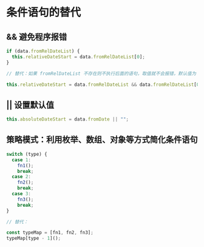 # 条件语句的替代

## && 避免程序报错

```js
if (data.fromRelDateList) {
  this.relativeDateStart = data.fromRelDateList[0];
}

// 替代：如果 fromRelDateList 不存在则不执行后面的语句，取值就不会报错，默认值为 undefined

this.relativeDateStart = data.fromRelDateList && data.fromRelDateList[0];
```

## || 设置默认值

```js
this.absoluteDateStart = data.fromDate || "";
```

## 策略模式：利用枚举、数组、对象等方式简化条件语句

```js
switch (type) {
  case 1:
    fn1();
    break;
  case 2:
    fn2();
    break;
  case 3:
    fn3();
    break;
}

// 替代：

const typeMap = [fn1, fn2, fn3];
typeMap[type - 1]();
```
